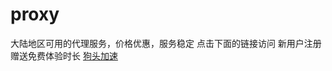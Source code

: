 # proxy
大陆地区可用的代理服务，价格优惠，服务稳定
点击下面的链接访问
新用户注册赠送免费体验时长
[狗头加速](https://gogogotoo.cc/#/register?code=k3xhLM1a)
